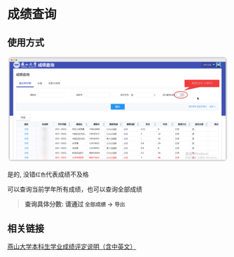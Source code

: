 <!-- 
    author: ercao (vip@ercao.cn) 
-->

# 成绩查询

## 使用方式

![成绩查询](../../assets/images/../../../assets/images/d191ccfc396600dc357a87cbbc677a2333a2fd843920b0753c1d54253b55ab53-20220207153345.png)

是的, 没错`红色`代表成绩不及格

可以查询当前学年所有成绩，也可以查询全部成绩

> **查询具体分数: 请通过 `全部成绩` -> `导出`**

## 相关链接

[燕山大学本科生学业成绩评定说明（含中英文）](https://jwc.ysu.edu.cn/info/1024/2156.htm)
